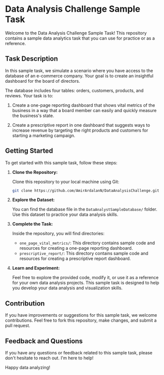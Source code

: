 # Data Analysis Challenge Sample Task

Welcome to the Data Analysis Challenge Sample Task! This repository contains a sample data analytics task that you can use for practice or as a reference.

## Task Description

In this sample task, we simulate a scenario where you have access to the database of an e-commerce company. Your goal is to create an insightful dashboard for the board of directors.

The database includes four tables: orders, customers, products, and reviews. Your task is to:

1. Create a one-page reporting dashboard that shows vital metrics of the business in a way that a board member can easily and quickly measure the business's state.

2. Create a prescriptive report in one dashboard that suggests ways to increase revenue by targeting the right products and customers for starting a marketing campaign.

## Getting Started

To get started with this sample task, follow these steps:

1. **Clone the Repository:**

   Clone this repository to your local machine using Git:

   ```bash
   git clone https://github.com/AmirArdalanN/DataAnalysisChallenge.git

2. **Explore the Dataset:**

   You can find the database file in the `DataAnalystSampleDatabase/` folder. Use this dataset to practice your data analysis skills.

3. **Complete the Task:**

   Inside the repository, you will find directories:

   - `one_page_vital_metrics/`: This directory contains sample code and resources for creating a one-page reporting dashboard.
   - `prescriptive_report/`: This directory contains sample code and resources for creating a prescriptive report dashboard.

4. **Learn and Experiment:**

   Feel free to explore the provided code, modify it, or use it as a reference for your own data analysis projects. This sample task is designed to help you develop your data analysis and visualization skills.

## Contribution

If you have improvements or suggestions for this sample task, we welcome contributions. Feel free to fork this repository, make changes, and submit a pull request.

## Feedback and Questions

If you have any questions or feedback related to this sample task, please don't hesitate to reach out. I'm here to help!

Happy data analyzing!